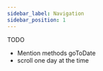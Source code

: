 ```yaml
---
sidebar_label: Navigation
sidebar_position: 1
---
```


TODO
* Mention methods goToDate
* scroll one day at the time